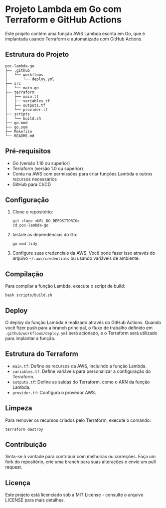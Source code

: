 # Projeto Lambda em Go com Terraform e GitHub Actions

Este projeto contém uma função AWS Lambda escrita em Go, que é implantada usando Terraform e automatizada com GitHub Actions.

## Estrutura do Projeto

```
poc-lambda-go
├── .github
│   └── workflows
│       └── deploy.yml
├── src
│   └── main.go
├── terraform
│   ├── main.tf
│   ├── variables.tf
│   ├── outputs.tf
│   └── provider.tf
├── scripts
│   └── build.sh
├── go.mod
├── go.sum
├── Makefile
└── README.md
```

## Pré-requisitos

- Go (versão 1.16 ou superior)
- Terraform (versão 1.0 ou superior)
- Conta na AWS com permissões para criar funções Lambda e outros recursos necessários
- GitHub para CI/CD

## Configuração

1. Clone o repositório:

   ```
   git clone <URL_DO_REPOSITORIO>
   cd poc-lambda-go
   ```

2. Instale as dependências do Go:

   ```
   go mod tidy
   ```

3. Configure suas credenciais da AWS. Você pode fazer isso através do arquivo `~/.aws/credentials` ou usando variáveis de ambiente.

## Compilação

Para compilar a função Lambda, execute o script de build:

```
bash scripts/build.sh
```

## Deploy

O deploy da função Lambda é realizado através do GitHub Actions. Quando você fizer push para a branch principal, o fluxo de trabalho definido em `.github/workflows/deploy.yml` será acionado, e o Terraform será utilizado para implantar a função.

## Estrutura do Terraform

- `main.tf`: Define os recursos da AWS, incluindo a função Lambda.
- `variables.tf`: Define variáveis para personalizar a configuração do Terraform.
- `outputs.tf`: Define as saídas do Terraform, como o ARN da função Lambda.
- `provider.tf`: Configura o provedor AWS.

## Limpeza

Para remover os recursos criados pelo Terraform, execute o comando:

```
terraform destroy
```

## Contribuição

Sinta-se à vontade para contribuir com melhorias ou correções. Faça um fork do repositório, crie uma branch para suas alterações e envie um pull request.

## Licença

Este projeto está licenciado sob a MIT License - consulte o arquivo LICENSE para mais detalhes.
